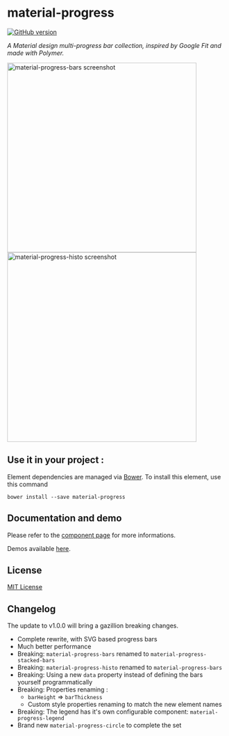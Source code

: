 # material-progress

[![GitHub version](https://badge.fury.io/gh/vguillou%2Fmaterial-progress.svg)](https://badge.fury.io/gh/vguillou%2Fmaterial-progress)

_A Material design multi-progress bar collection, inspired by Google Fit and made with Polymer._

<img src="https://github.com/vguillou/material-progress/blob/master/res/material-progress-bars.png" alt="material-progress-bars screenshot" width="436">
<img src="https://github.com/vguillou/material-progress/blob/master/res/material-progress-histo.png" alt="material-progress-histo screenshot" width="436">

## Use it in your project :

Element dependencies are managed via [Bower](http://bower.io/). To install this element,
use this command

    bower install --save material-progress


## Documentation and demo

Please refer to the <a href="https://vguillou.github.io/webcomponents/material-progress">component page</a> for more informations.

Demos available <a href="https://vguillou.github.io/webcomponents/material-progress/demo">here</a>.


## License

[MIT License](https://github.com/vguillou/material-progress/blob/master/LICENSE.md)


## Changelog

The update to v1.0.0 will bring a gazillion breaking changes.
- Complete rewrite, with SVG based progress bars
- Much better performance
- Breaking: `material-progress-bars` renamed to `material-progress-stacked-bars`
- Breaking: `material-progress-histo` renamed to `material-progress-bars`
- Breaking: Using a new `data` property instead of defining the bars yourself programmatically
- Breaking: Properties renaming :
    - `barHeight` => `barThickness`
    - Custom style properties renaming to match the new element names
- Breaking: The legend has it's own configurable component: `material-progress-legend`
- Brand new `material-progress-circle` to complete the set
